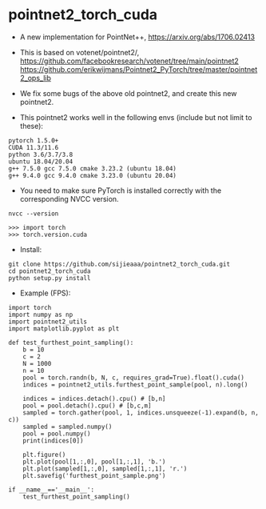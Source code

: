 # pointnet2_torch_cuda

- A new implementation for PointNet++, https://arxiv.org/abs/1706.02413

- This is based on votenet/pointnet2/, https://github.com/facebookresearch/votenet/tree/main/pointnet2
https://github.com/erikwijmans/Pointnet2_PyTorch/tree/master/pointnet2_ops_lib

- We fix some bugs of the above old pointnet2, and create this new pointnet2. 

- This pointnet2 works well in the following envs (include but not limit to these):

```
pytorch 1.5.0+
CUDA 11.3/11.6
python 3.6/3.7/3.8
ubuntu 18.04/20.04
g++ 7.5.0 gcc 7.5.0 cmake 3.23.2 (ubuntu 18.04)
g++ 9.4.0 gcc 9.4.0 cmake 3.23.0 (ubuntu 20.04)
```

- You need to make sure PyTorch is installed correctly with the corresponding NVCC version.
```
nvcc --version
```
```
>>> import torch
>>> torch.version.cuda
```


- Install:

```
git clone https://github.com/sijieaaa/pointnet2_torch_cuda.git
cd pointnet2_torch_cuda
python setup.py install
```

- Example (FPS):

```
import torch
import numpy as np
import pointnet2_utils
import matplotlib.pyplot as plt
 
def test_furthest_point_sampling():
    b = 10
    c = 2
    N = 1000
    n = 10
    pool = torch.randn(b, N, c, requires_grad=True).float().cuda()
    indices = pointnet2_utils.furthest_point_sample(pool, n).long()
 
    indices = indices.detach().cpu() # [b,n]
    pool = pool.detach().cpu() # [b,c,m]
    sampled = torch.gather(pool, 1, indices.unsqueeze(-1).expand(b, n, c))
    sampled = sampled.numpy()
    pool = pool.numpy()
    print(indices[0])
 
    plt.figure()
    plt.plot(pool[1,:,0], pool[1,:,1], 'b.')
    plt.plot(sampled[1,:,0], sampled[1,:,1], 'r.')
    plt.savefig('furthest_point_sample.png')
 
if __name__=='__main__':
    test_furthest_point_sampling()
```

